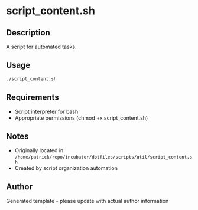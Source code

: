 # script_content.sh

## Description
A script for automated tasks.

## Usage
```bash
./script_content.sh
```

## Requirements
- Script interpreter for bash
- Appropriate permissions (chmod +x script_content.sh)

## Notes
- Originally located in: `/home/patrick/repo/incubator/dotfiles/scripts/util/script_content.sh`
- Created by script organization automation

## Author
Generated template - please update with actual author information
